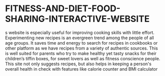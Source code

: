 # FITNESS-AND-DIET-FOOD-SHARING-INTERACTIVE-WEBSITE
s website is especially useful for improving cooking skills with little effort. Experimenting new recipes is an evergreen trend among the people of all age groups. It saves time and energy to search for recipes in cookbooks or other platform as we have recipes from a variety of authentic sources. This is well suited for parents who try to make healthy yet tasty snacks for their children’s tiffin boxes, for sweet lovers as well as fitness conscience people. This site not only suggests recipes, but also helps in keeping a person's overall health in check with features like calorie counter and BMI calculator
